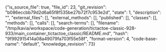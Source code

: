 {"is_source_file": true, "file_id": 23, "git_revision": "b086eccbb79d2d6a65f8f535be27b72f7c953e2d", "state": 1, "description": "", "external_files": [], "external_methods": [], "published": [], "classes": [], "methods": [], "calls": [], "search-terms": [], "filename": "/tmp/kavia/workspace/code-generation/tictactoe-classic-928-933/main_container_tictactoe_classic/README.md", "hash": "9f992915414a08a49079fa703f55e58f", "format-version": 4, "code-base-name": "default", "knowledge_revision": 73}